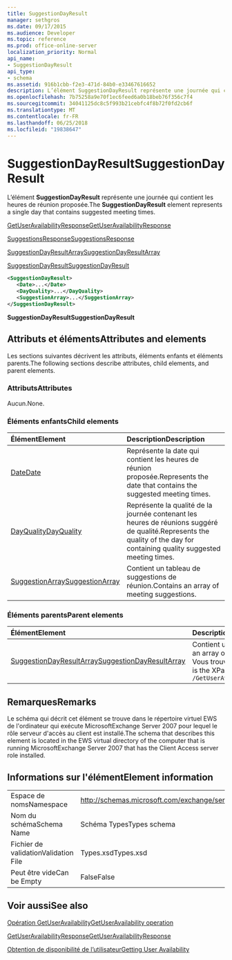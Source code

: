 ```yaml
---
title: SuggestionDayResult
manager: sethgros
ms.date: 09/17/2015
ms.audience: Developer
ms.topic: reference
ms.prod: office-online-server
localization_priority: Normal
api_name:
- SuggestionDayResult
api_type:
- schema
ms.assetid: 916b1cbb-f2e3-471d-84b0-e33467616652
description: L’élément SuggestionDayResult représente une journée qui contient les heures de réunion proposée.
ms.openlocfilehash: 7b75258a9e70f1ec6feed6a0b18beb76f356c7f4
ms.sourcegitcommit: 34041125dc8c5f993b21cebfc4f8b72f0fd2cb6f
ms.translationtype: MT
ms.contentlocale: fr-FR
ms.lasthandoff: 06/25/2018
ms.locfileid: "19838647"
---
```

# <a name="suggestiondayresult"></a><span data-ttu-id="7deaa-103">SuggestionDayResult</span><span class="sxs-lookup"><span data-stu-id="7deaa-103">SuggestionDayResult</span></span>

<span data-ttu-id="7deaa-104">L’élément **SuggestionDayResult** représente une journée qui contient les heures de réunion proposée.</span><span class="sxs-lookup"><span data-stu-id="7deaa-104">The **SuggestionDayResult** element represents a single day that contains suggested meeting times.</span></span> 
  
[<span data-ttu-id="7deaa-105">GetUserAvailabilityResponse</span><span class="sxs-lookup"><span data-stu-id="7deaa-105">GetUserAvailabilityResponse</span></span>](getuseravailabilityresponse.md)
  
[<span data-ttu-id="7deaa-106">SuggestionsResponse</span><span class="sxs-lookup"><span data-stu-id="7deaa-106">SuggestionsResponse</span></span>](suggestionsresponse.md)
  
[<span data-ttu-id="7deaa-107">SuggestionDayResultArray</span><span class="sxs-lookup"><span data-stu-id="7deaa-107">SuggestionDayResultArray</span></span>](suggestiondayresultarray.md)
  
[<span data-ttu-id="7deaa-108">SuggestionDayResult</span><span class="sxs-lookup"><span data-stu-id="7deaa-108">SuggestionDayResult</span></span>](suggestiondayresult.md)
  
```xml
<SuggestionDayResult>
   <Date>...</Date>
   <DayQuality>...</DayQuality>
   <SuggestionArray>...</SuggestionArray>
</SuggestionDayResult>
```

 <span data-ttu-id="7deaa-109">**SuggestionDayResult**</span><span class="sxs-lookup"><span data-stu-id="7deaa-109">**SuggestionDayResult**</span></span>
## <a name="attributes-and-elements"></a><span data-ttu-id="7deaa-110">Attributs et éléments</span><span class="sxs-lookup"><span data-stu-id="7deaa-110">Attributes and elements</span></span>

<span data-ttu-id="7deaa-111">Les sections suivantes décrivent les attributs, éléments enfants et éléments parents.</span><span class="sxs-lookup"><span data-stu-id="7deaa-111">The following sections describe attributes, child elements, and parent elements.</span></span>
  
### <a name="attributes"></a><span data-ttu-id="7deaa-112">Attributs</span><span class="sxs-lookup"><span data-stu-id="7deaa-112">Attributes</span></span>

<span data-ttu-id="7deaa-113">Aucun.</span><span class="sxs-lookup"><span data-stu-id="7deaa-113">None.</span></span>
  
### <a name="child-elements"></a><span data-ttu-id="7deaa-114">Éléments enfants</span><span class="sxs-lookup"><span data-stu-id="7deaa-114">Child elements</span></span>

|<span data-ttu-id="7deaa-115">**Élément**</span><span class="sxs-lookup"><span data-stu-id="7deaa-115">**Element**</span></span>|<span data-ttu-id="7deaa-116">**Description**</span><span class="sxs-lookup"><span data-stu-id="7deaa-116">**Description**</span></span>|
|:-----|:-----|
|[<span data-ttu-id="7deaa-117">Date</span><span class="sxs-lookup"><span data-stu-id="7deaa-117">Date</span></span>](date.md) <br/> |<span data-ttu-id="7deaa-118">Représente la date qui contient les heures de réunion proposée.</span><span class="sxs-lookup"><span data-stu-id="7deaa-118">Represents the date that contains the suggested meeting times.</span></span>  <br/> |
|[<span data-ttu-id="7deaa-119">DayQuality</span><span class="sxs-lookup"><span data-stu-id="7deaa-119">DayQuality</span></span>](dayquality.md) <br/> |<span data-ttu-id="7deaa-120">Représente la qualité de la journée contenant les heures de réunions suggéré de qualité.</span><span class="sxs-lookup"><span data-stu-id="7deaa-120">Represents the quality of the day for containing quality suggested meeting times.</span></span>  <br/> |
|[<span data-ttu-id="7deaa-121">SuggestionArray</span><span class="sxs-lookup"><span data-stu-id="7deaa-121">SuggestionArray</span></span>](suggestionarray.md) <br/> |<span data-ttu-id="7deaa-122">Contient un tableau de suggestions de réunion.</span><span class="sxs-lookup"><span data-stu-id="7deaa-122">Contains an array of meeting suggestions.</span></span>  <br/> |
   
### <a name="parent-elements"></a><span data-ttu-id="7deaa-123">Éléments parents</span><span class="sxs-lookup"><span data-stu-id="7deaa-123">Parent elements</span></span>

|<span data-ttu-id="7deaa-124">**Élément**</span><span class="sxs-lookup"><span data-stu-id="7deaa-124">**Element**</span></span>|<span data-ttu-id="7deaa-125">**Description**</span><span class="sxs-lookup"><span data-stu-id="7deaa-125">**Description**</span></span>|
|:-----|:-----|
|[<span data-ttu-id="7deaa-126">SuggestionDayResultArray</span><span class="sxs-lookup"><span data-stu-id="7deaa-126">SuggestionDayResultArray</span></span>](suggestiondayresultarray.md) <br/> |<span data-ttu-id="7deaa-127">Contient un tableau de suggestions organisées par date de réunion.</span><span class="sxs-lookup"><span data-stu-id="7deaa-127">Contains an array of meeting suggestions organized by date.</span></span>  <br/> <span data-ttu-id="7deaa-128">Vous trouverez ci-dessous l’expression XPath pour cet élément :</span><span class="sxs-lookup"><span data-stu-id="7deaa-128">The following is the XPath expression to this element:</span></span>  <br/>  `/GetUserAvailabilityResponse/SuggestionsResponse/SuggestionDayResultArray` <br/> |
   
## <a name="remarks"></a><span data-ttu-id="7deaa-129">Remarques</span><span class="sxs-lookup"><span data-stu-id="7deaa-129">Remarks</span></span>

<span data-ttu-id="7deaa-130">Le schéma qui décrit cet élément se trouve dans le répertoire virtuel EWS de l'ordinateur qui exécute MicrosoftExchange Server 2007 pour lequel le rôle serveur d'accès au client est installé.</span><span class="sxs-lookup"><span data-stu-id="7deaa-130">The schema that describes this element is located in the EWS virtual directory of the computer that is running MicrosoftExchange Server 2007 that has the Client Access server role installed.</span></span>
  
## <a name="element-information"></a><span data-ttu-id="7deaa-131">Informations sur l'élément</span><span class="sxs-lookup"><span data-stu-id="7deaa-131">Element information</span></span>

|||
|:-----|:-----|
|<span data-ttu-id="7deaa-132">Espace de noms</span><span class="sxs-lookup"><span data-stu-id="7deaa-132">Namespace</span></span>  <br/> |http://schemas.microsoft.com/exchange/services/2006/types  <br/> |
|<span data-ttu-id="7deaa-133">Nom du schéma</span><span class="sxs-lookup"><span data-stu-id="7deaa-133">Schema Name</span></span>  <br/> |<span data-ttu-id="7deaa-134">Schéma Types</span><span class="sxs-lookup"><span data-stu-id="7deaa-134">Types schema</span></span>  <br/> |
|<span data-ttu-id="7deaa-135">Fichier de validation</span><span class="sxs-lookup"><span data-stu-id="7deaa-135">Validation File</span></span>  <br/> |<span data-ttu-id="7deaa-136">Types.xsd</span><span class="sxs-lookup"><span data-stu-id="7deaa-136">Types.xsd</span></span>  <br/> |
|<span data-ttu-id="7deaa-137">Peut être vide</span><span class="sxs-lookup"><span data-stu-id="7deaa-137">Can be Empty</span></span>  <br/> |<span data-ttu-id="7deaa-138">False</span><span class="sxs-lookup"><span data-stu-id="7deaa-138">False</span></span>  <br/> |
   
## <a name="see-also"></a><span data-ttu-id="7deaa-139">Voir aussi</span><span class="sxs-lookup"><span data-stu-id="7deaa-139">See also</span></span>



[<span data-ttu-id="7deaa-140">Opération GetUserAvailability</span><span class="sxs-lookup"><span data-stu-id="7deaa-140">GetUserAvailability operation</span></span>](getuseravailability-operation.md)
  
[<span data-ttu-id="7deaa-141">GetUserAvailabilityResponse</span><span class="sxs-lookup"><span data-stu-id="7deaa-141">GetUserAvailabilityResponse</span></span>](getuseravailabilityresponse.md)


[<span data-ttu-id="7deaa-142">Obtention de disponibilité de l’utilisateur</span><span class="sxs-lookup"><span data-stu-id="7deaa-142">Getting User Availability</span></span>](http://msdn.microsoft.com/library/d4133fcb-9b0f-4e6b-aadf-a389da83516a%28Office.15%29.aspx)

